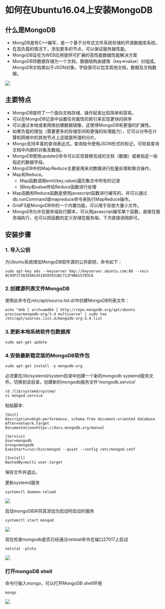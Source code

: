 # 如何在Ubuntu16.04上安装MongoDB #

## 什么是MongoDB ##
* MongDB是有C++编写，是一个基于分布式文件系统存储的开源数据库系统。  
* 在高负载的情况下，添加更多的节点，可以保证服务器性能。
* MongoDB旨在为WEB应用提供可扩展的高性能数据性能解决方案  
* MongoDB将数据存储为一个文档，数据结构由键值（key=>value）对组成。MongoDB文档类似于JSON对象。字段值可以包含其他文档，数据及文档数据。

![](http://i.imgur.com/4XKQZDx.png)

## 主要特点 ##
* MongoDB提供了一个面向文档存储，操作起来比较简单和容易。  
* 可以在MongoDB记录中设置任何属性的索引来实现更快的排序
* 可以通过本地或者网络创建数据镜像，这使得MongoDB有更强的扩展性。
* 如果负载的增加（需要更多的存储空间和更强的处理能力），它可以分布在计算机网络中的其他节点上这就是所谓的分片。
* Mongo支持丰富的查询表达式。查询指令使用JSON形式的标记，可轻易查询文档中内嵌的对象及数组。  
* MongoDB使用update()命令可以实现替换完成的文档（数据）或者指定一些指定的数据字段。
* MongoDB中的Map/Reduce主要是用来对数据进行批量处理和聚合操作。  
* Map和Reduce。
	* Map函数调用emit(key,value)遍历集合中所有的记录
	* 将key和value传给Reduce函数进行处理
* Map函数和Reduce函数是使用javascript函数进行编写的，并可以通过db.runCommand或mapreduce命令来执行MapReduce操作。  
* GridFS是MongoDB中的一个内置功能，可以用于存放大量小文件。
* MongoDB允许在服务端执行脚本，可以用javascript编写某个函数，直接在服务端执行，也可以把函数的定义存储在服务端，下次直接调用即可。

## 安装步骤 ##
### 1. 导入公钥 ###

为Ubuntu系统增加MongoDB软件源的公共密钥，命令如下：

	sudo apt-key adv --keyserver hkp://keyserver.ubuntu.com:80 --recv 0C49F3730359A14518585931BC711F9BA15703C6

### 2.创建源列表文件MongoDB ###
使用此命令在/etc/apt/source.list.d/中创建MongoDB列表文件：

	echo "deb [ arch=amd64 ] http://repo.mongodb.org/apt/ubuntu precise/mongodb-org/3.4 multiverse" | sudo tee /etc/apt/sources.list.d/mongodb-org-3.4.list

### 3.更新本地系统软件包数据库 ###

	sudo apt-get update

### 4.安装最新稳定版的MongoDB软件包 ###

	sudo apt-get install -y mongodb-org

必须要在/lib/systemd/system目录中创建一个新的mongodb systemd服务文件。切换到该目录，创建新的mongodb服务文件'mongodb.service'

	cd /lib/systemd/system/
	vi mongod.service

粘贴脚本:

	[Unit]
	Description=High-performance, schema-free document-oriented database
	After=network.target
	Documentation=https://docs.mongodb.org/manual
	
	[Service]
	User=mongodb
	Group=mongodb
	ExecStart=/usr/bin/mongod --quiet --config /etc/mongod.conf
	
	[Install]
	WantedBy=multi-user.target

保存文件并退出。

更新systemd服务

	systemctl daemon-reload

![](http://i.imgur.com/uezEiOy.png)

启动mongoDB并将其添加为启动时启动的服务  

	systemctl start mongod

![](http://i.imgur.com/rqyEI8f.png)

现在检查mongodb是否已经通过netstat命令在端口27017上启动

	netstat -plntu

![](http://i.imgur.com/TDYc9Iz.png)


### 打开mongoDB shell ###
命令行输入mongo，可以打开MongoDB shell环境

	mongo

![](http://i.imgur.com/zhBjKOq.png)